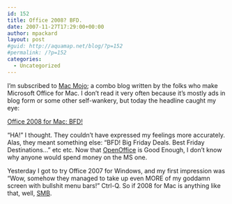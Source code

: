 ```yaml
---
id: 152
title: Office 2008? BFD.
date: 2007-11-27T17:29:00+00:00
author: mpackard
layout: post
#guid: http://aquamap.net/blog/?p=152
#permalink: /?p=152
categories:
  - Uncategorized
---
```

I&#8217;m subscribed to [Mac Mojo](http://blogs.msdn.com/macmojo); a combo blog written by the folks who make Microsoft Office for Mac. I don&#8217;t read it very often because it&#8217;s mostly ads in blog form or some other self-wankery, but today the headline caught my eye:

[Office 2008 for Mac: BFD!](http://blogs.msdn.com/macmojo/archive/2007/11/21/office-2008-for-mac-bfd.aspx)

&#8220;HA!&#8221; I thought. They couldn&#8217;t have expressed my feelings more accurately. Alas, they meant something else: &#8220;BFD! Big Friday Deals. Best Friday Destinations&#8230;&#8221; etc etc. Now that [OpenOffice](http://www.openoffice.org/) is Good Enough, I don&#8217;t know why anyone would spend money on the MS one.

Yesterday I got to try Office 2007 for Windows, and my first impression was &#8220;Wow, somehow they managed to take up even MORE of my goddamn screen with bullshit menu bars!&#8221; Ctrl-Q. So if 2008 for Mac is anything like that, well, [SMB](http://www.urbandictionary.com/define.php?term=SMB).

